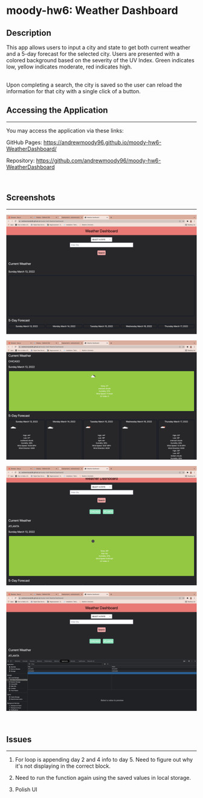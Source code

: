 # moody-hw6: Weather Dashboard

## Description
This app allows users to input a city and state to get both current weather and a 5-day forecast for the selected city. Users are presented with a colored background based on the severity of the UV Index. Green indicates low, yellow indicates moderate, red indicates high.

<br>
Upon completing a search, the city is saved so the user can reload the information for that city with a single click of a button. 

<br>


## Accessing the Application
---
You may access the application via these links:
<br>

GitHub Pages: https://andrewmoody96.github.io/moody-hw6-WeatherDashboard/
<br>

Repository: https://github.com/andrewmoody96/moody-hw6-WeatherDashboard 

<br>

## Screenshots
---

![Screenshot of the Web App](./Assets/moodyWeather1.png "Screenshot of the Web App")

![Screenshot of the Web App](./Assets/moodyWeather2.png "Screenshot of the Web App")

![Screenshot of the Web App](./Assets/moodyWeather3.png "Screenshot of the Web App")

![Screenshot of the Web App](./Assets/moodyWeather4.png "Screenshot of the Web App")

<br>

## Issues
---
1. For loop is appending day 2 and 4 info to day 5. Need to figure out why it's not displaying in the correct block.

2. Need to run the function again using the saved values in local storage.

3. Polish UI
